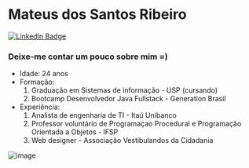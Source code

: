 # Mateus dos Santos Ribeiro

[![Linkedin Badge](https://img.shields.io/badge/linkedin-%230077B5.svg?&style=for-the-badge&logo=linkedin&logoColor=white&link=https://www.linkedin.com/in/mateus-ribeiro-b104a9120/)](https://www.linkedin.com/in/mateus-ribeiro-b104a9120/)



### Deixe-me contar um pouco sobre mim =)
* Idade: 24 anos
* Formação: 
    1. Graduação em Sistemas de informação - USP (cursando)
    2. Bootcamp Desenvolvedor Java Fullstack - Generation Brasil
* Experiência: 
    1. Analista de engenharia de TI - Itaú Unibanco
    2. Professor voluntário de Programaçao Procedural e Programação Orientada a Objetos - IFSP
    3. Web designer - Associação Vestibulandos da Cidadania

![image](https://github-readme-stats.vercel.app/api/top-langs/?username=MateusDebut&layout=compact&langs_count=8&hide_border=true&title_color=000000&icon_color=000000&text_color=000000&bg_color=ffffff)

